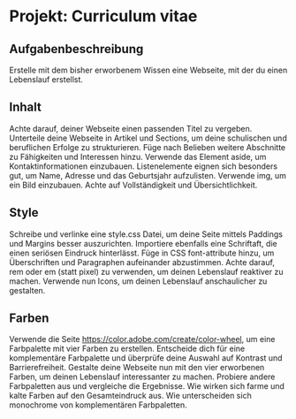 # Projekt: Curriculum vitae

## Aufgabenbeschreibung
Erstelle mit dem bisher erworbenem Wissen eine Webseite, mit der du einen Lebenslauf erstellst.

## Inhalt
Achte darauf, deiner Webseite einen passenden Titel zu vergeben.
Unterteile deine Webseite in Artikel und Sections, um deine schulischen und beruflichen Erfolge zu strukturieren. Füge nach Belieben weitere Abschnitte zu Fähigkeiten und Interessen hinzu.
Verwende das Element aside, um Kontaktinformationen einzubauen.
Listenelemente eignen sich besonders gut, um Name, Adresse und das Geburtsjahr aufzulisten.
Verwende img, um ein Bild einzubauen.
Achte auf Vollständigkeit und Übersichtlichkeit.

## Style
Schreibe und verlinke eine style.css Datei, um deine Seite mittels Paddings und Margins besser auszurichten.
Importiere ebenfalls eine Schriftaft, die einen seriösen Eindruck hinterlässt.
Füge in CSS font-attribute hinzu, um Überschriften und Paragraphen aufeinander abzustimmen.
Achte darauf, rem oder em (statt pixel) zu verwenden, um deinen Lebenslauf reaktiver zu machen.
Verwende nun Icons, um deinen Lebenslauf anschaulicher zu gestalten. 

## Farben
Verwende die Seite https://color.adobe.com/create/color-wheel, um eine Farbpalette mit vier Farben zu erstellen. Entscheide dich für eine komplementäre Farbpalette und überprüfe deine Auswahl auf Kontrast und Barrierefreiheit.
Gestalte deine Webseite nun mit den vier erworbenen Farben, um deinen Lebenslauf interessanter zu machen.
Probiere andere Farbpaletten aus und vergleiche die Ergebnisse. Wie wirken sich farme und kalte Farben auf den Gesamteindruck aus. Wie unterscheiden sich monochrome von komplementären Farbpaletten.
